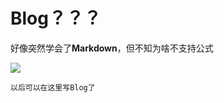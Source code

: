Blog？？？
====
好像突然学会了**Markdown**，但不知为啥不支持公式

<img src="http://www.forkosh.com/mathtex.cgi? \int_{0}^{T}\sigma^2_tdt">

```
以后可以在这里写Blog了
```
